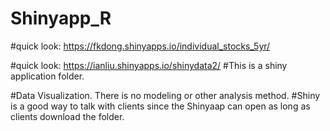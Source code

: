 # Shinyapp_R

#quick look: https://fkdong.shinyapps.io/individual_stocks_5yr/

#quick look: https://ianliu.shinyapps.io/shinydata2/
#This is a shiny application folder.

#Data Visualization. There is no modeling or other analysis method.
#Shiny is a good way to talk with clients since the Shinyaap can open as long as clients download the folder. 
